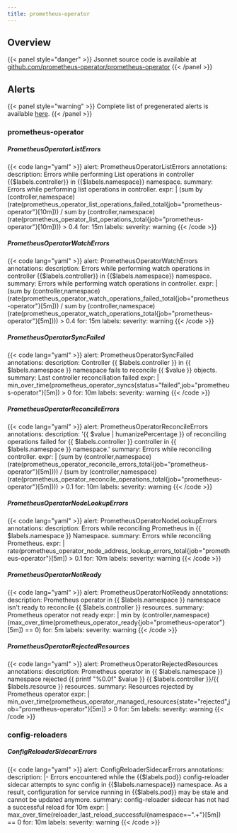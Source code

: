 ```yaml
---
title: prometheus-operator
---
```


## Overview



{{< panel style="danger" >}}
Jsonnet source code is available at [github.com/prometheus-operator/prometheus-operator](https://github.com/prometheus-operator/prometheus-operator/tree/master/jsonnet/mixin)
{{< /panel >}}

## Alerts

{{< panel style="warning" >}}
Complete list of pregenerated alerts is available [here](https://github.com/monitoring-mixins/website/blob/master/assets/prometheus-operator/alerts.yaml).
{{< /panel >}}

### prometheus-operator

##### PrometheusOperatorListErrors

{{< code lang="yaml" >}}
alert: PrometheusOperatorListErrors
annotations:
  description: Errors while performing List operations in controller {{$labels.controller}}
    in {{$labels.namespace}} namespace.
  summary: Errors while performing list operations in controller.
expr: |
  (sum by (controller,namespace) (rate(prometheus_operator_list_operations_failed_total{job="prometheus-operator"}[10m])) / sum by (controller,namespace) (rate(prometheus_operator_list_operations_total{job="prometheus-operator"}[10m]))) > 0.4
for: 15m
labels:
  severity: warning
{{< /code >}}
 
##### PrometheusOperatorWatchErrors

{{< code lang="yaml" >}}
alert: PrometheusOperatorWatchErrors
annotations:
  description: Errors while performing watch operations in controller {{$labels.controller}}
    in {{$labels.namespace}} namespace.
  summary: Errors while performing watch operations in controller.
expr: |
  (sum by (controller,namespace) (rate(prometheus_operator_watch_operations_failed_total{job="prometheus-operator"}[5m])) / sum by (controller,namespace) (rate(prometheus_operator_watch_operations_total{job="prometheus-operator"}[5m]))) > 0.4
for: 15m
labels:
  severity: warning
{{< /code >}}
 
##### PrometheusOperatorSyncFailed

{{< code lang="yaml" >}}
alert: PrometheusOperatorSyncFailed
annotations:
  description: Controller {{ $labels.controller }} in {{ $labels.namespace }} namespace
    fails to reconcile {{ $value }} objects.
  summary: Last controller reconciliation failed
expr: |
  min_over_time(prometheus_operator_syncs{status="failed",job="prometheus-operator"}[5m]) > 0
for: 10m
labels:
  severity: warning
{{< /code >}}
 
##### PrometheusOperatorReconcileErrors

{{< code lang="yaml" >}}
alert: PrometheusOperatorReconcileErrors
annotations:
  description: '{{ $value | humanizePercentage }} of reconciling operations failed
    for {{ $labels.controller }} controller in {{ $labels.namespace }} namespace.'
  summary: Errors while reconciling controller.
expr: |
  (sum by (controller,namespace) (rate(prometheus_operator_reconcile_errors_total{job="prometheus-operator"}[5m]))) / (sum by (controller,namespace) (rate(prometheus_operator_reconcile_operations_total{job="prometheus-operator"}[5m]))) > 0.1
for: 10m
labels:
  severity: warning
{{< /code >}}
 
##### PrometheusOperatorNodeLookupErrors

{{< code lang="yaml" >}}
alert: PrometheusOperatorNodeLookupErrors
annotations:
  description: Errors while reconciling Prometheus in {{ $labels.namespace }} Namespace.
  summary: Errors while reconciling Prometheus.
expr: |
  rate(prometheus_operator_node_address_lookup_errors_total{job="prometheus-operator"}[5m]) > 0.1
for: 10m
labels:
  severity: warning
{{< /code >}}
 
##### PrometheusOperatorNotReady

{{< code lang="yaml" >}}
alert: PrometheusOperatorNotReady
annotations:
  description: Prometheus operator in {{ $labels.namespace }} namespace isn't ready
    to reconcile {{ $labels.controller }} resources.
  summary: Prometheus operator not ready
expr: |
  min by (controller,namespace) (max_over_time(prometheus_operator_ready{job="prometheus-operator"}[5m]) == 0)
for: 5m
labels:
  severity: warning
{{< /code >}}
 
##### PrometheusOperatorRejectedResources

{{< code lang="yaml" >}}
alert: PrometheusOperatorRejectedResources
annotations:
  description: Prometheus operator in {{ $labels.namespace }} namespace rejected {{
    printf "%0.0f" $value }} {{ $labels.controller }}/{{ $labels.resource }} resources.
  summary: Resources rejected by Prometheus operator
expr: |
  min_over_time(prometheus_operator_managed_resources{state="rejected",job="prometheus-operator"}[5m]) > 0
for: 5m
labels:
  severity: warning
{{< /code >}}
 
### config-reloaders

##### ConfigReloaderSidecarErrors

{{< code lang="yaml" >}}
alert: ConfigReloaderSidecarErrors
annotations:
  description: |-
    Errors encountered while the {{$labels.pod}} config-reloader sidecar attempts to sync config in {{$labels.namespace}} namespace.
    As a result, configuration for service running in {{$labels.pod}} may be stale and cannot be updated anymore.
  summary: config-reloader sidecar has not had a successful reload for 10m
expr: |
  max_over_time(reloader_last_reload_successful{namespace=~".+"}[5m]) == 0
for: 10m
labels:
  severity: warning
{{< /code >}}
 
